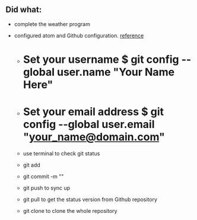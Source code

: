 ## Did what:
* complete the weather program
* configured atom and Github configuration. [reference](http://burnedpixel.com/blog/setting-up-git-and-github-on-your-mac/)

  * # Set your username $ git config --global user.name "Your Name Here"

  * # Set your email address $ git config --global user.email "your_name@domain.com"

  * use terminal to check git status
  * git add
  * git commit -m ""
  * git push to sync up
  * git pull to get the status version from Github repository
  * git clone to clone the whole repository
